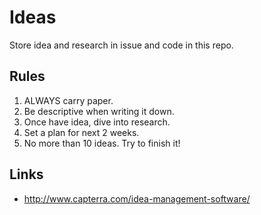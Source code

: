 # Ideas
Store idea and research in issue and code in this repo.

## Rules

1. ALWAYS carry paper.
2. Be descriptive when writing it down.
3. Once have idea, dive into research.
4. Set a plan for next 2 weeks.
5. No more than 10 ideas. Try to finish it!

## Links

* http://www.capterra.com/idea-management-software/
